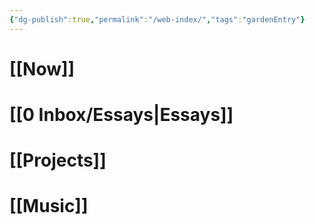 ```yaml
---
{"dg-publish":true,"permalink":"/web-index/","tags":"gardenEntry"}
---
```

# [[Now]]
# [[0 Inbox/Essays|Essays]]
# [[Projects]]
# [[Music]]
